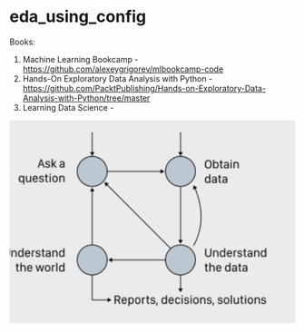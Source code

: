 # eda_using_config
Books: 
1. Machine Learning Bookcamp - https://github.com/alexeygrigorev/mlbookcamp-code
2. Hands-On Exploratory Data Analysis with Python - https://github.com/PacktPublishing/Hands-on-Exploratory-Data-Analysis-with-Python/tree/master
3. Learning Data Science -


![11](https://github.com/andysingal/eda_using_config/blob/main/images/Screenshot%202023-07-17%20at%201.55.56%20PM.png)
